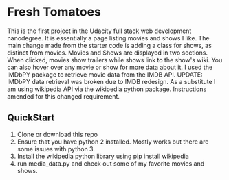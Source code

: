 # Fresh Tomatoes
This is the first project in the Udacity full stack web development nanodegree.  It is essentially a page listing movies and shows I like.
The main change made from the starter code is adding a class for shows, as distinct from movies.
Movies and Shows are displayed in two sections.  When clicked, movies show trailers while shows link to the show's wiki.  You can also hover over any movie or show for more data about it.  I used the IMDbPY package to retrieve movie data from the IMDB API.
UPDATE: IMDbPY data retrieval was broken due to IMDB redesign.  As a substitute I am using wikipedia
API via the wikipedia python package.  Instructions amended for this changed requirement.

## QuickStart
1. Clone or download this repo
2. Ensure that you have python 2 installed. Mostly works but there are some issues with python 3.
3. Install the wikipedia python library using pip install wikipedia
4. run media_data.py and check out some of my favorite movies and shows.
